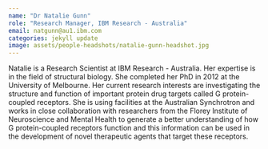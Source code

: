 ```yaml
---
name: "Dr Natalie Gunn"
role: "Research Manager, IBM Research - Australia"
email: natgunn@au1.ibm.com
categories: jekyll update
image: assets/people-headshots/natalie-gunn-headshot.jpg
---
```

Natalie is a Research Scientist at IBM Research - Australia. Her expertise is in the field of structural biology. She completed her PhD in 2012 at the University of Melbourne. Her current research interests are investigating the structure and function of important protein drug targets called G protein-coupled receptors. She is using facilities at the Australian Synchrotron and works in close collaboration with researchers from the Florey Institute of Neuroscience and Mental Health to generate a better understanding of how G protein-coupled receptors function and this information can be used in the development of novel therapeutic agents that target these receptors.